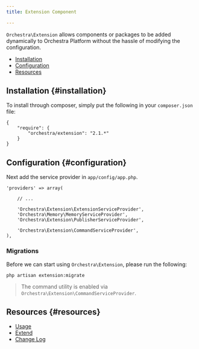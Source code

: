 ```yaml
---
title: Extension Component

---
```


`Orchestra\Extension` allows components or packages to be added dynamically to Orchestra Platform without the hassle of modifying the configuration.

* [Installation](#installation)
* [Configuration](#configuration)
* [Resources](#resources)

## Installation {#installation}

To install through composer, simply put the following in your `composer.json` file:

	{
		"require": {
			"orchestra/extension": "2.1.*"
		}
	}

## Configuration {#configuration}

Next add the service provider in `app/config/app.php`.

	'providers' => array(

		// ...

		'Orchestra\Extension\ExtensionServiceProvider',
		'Orchestra\Memory\MemoryServiceProvider',
		'Orchestra\Extension\PublisherServiceProvider',

		'Orchestra\Extension\CommandServiceProvider',
	),

### Migrations

Before we can start using `Orchestra\Extension`, please run the following:

	php artisan extension:migrate

> The command utility is enabled via `Orchestra\Extension\CommandServiceProvider`.

## Resources {#resources}

* [Usage](/docs/2.1/components/extension/usage)
* [Extend](/docs/2.1/components/extension/extend)
* [Change Log](/docs/2.1/components/extension/changes#v2-1)
